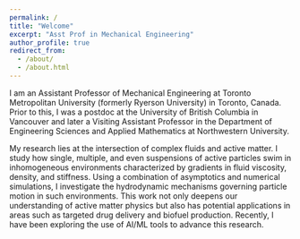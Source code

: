 ```yaml
---
permalink: /
title: "Welcome"
excerpt: "Asst Prof in Mechanical Engineering"
author_profile: true
redirect_from: 
  - /about/
  - /about.html
---
```

I am an Assistant Professor of Mechanical Engineering at Toronto Metropolitan University (formerly Ryerson University) in Toronto, Canada. Prior to this, I was a postdoc at the University of British Columbia in Vancouver and later a Visiting Assistant Professor in the Department of Engineering Sciences and Applied Mathematics at Northwestern University.

My research lies at the intersection of complex fluids and active matter. I study how single, multiple, and even suspensions of active particles swim in inhomogeneous environments characterized by gradients in fluid viscosity, density, and stiffness. Using a combination of asymptotics and numerical simulations, I investigate the hydrodynamic mechanisms governing particle motion in such environments. This work not only deepens our understanding of active matter physics but also has potential applications in areas such as targeted drug delivery and biofuel production. Recently, I have been exploring the use of AI/ML tools to advance this research.
